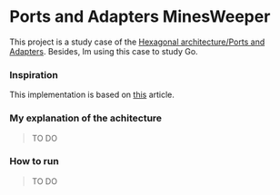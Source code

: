 # Ports and Adapters MinesWeeper

This project is a study case of the [Hexagonal architecture/Ports and Adapters](https://alistair.cockburn.us/hexagonal-architecture/). Besides, Im using this
case to study Go.

### Inspiration

This implementation is based on [this]() article.

### My explanation of the achitecture

> TO DO

### How to run

> TO DO